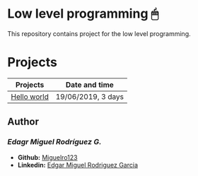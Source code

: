  # Low level programming 🖱

  This repository contains project for the low level programming.

  # Projects
  Projects | Date and time
  ----------- | -----------
  [Hello world](./0x00-hello_world) | 19/06/2019, 3 days


## Author
### _Edagr Miguel Rodríguez G._

- **Github:** [Miguelro123](https://github.com/Miguelro123) 
- **Linkedin:** [Edgar Miguel Rodriguez Garcia](https://www.linkedin.com/in/edgar-miguel-rodriguez-garcia-20a5281a2/)
